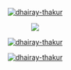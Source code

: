 
<p align="center">
   <a href="https://github.com/dhairay-thakur">
    <img align="center" src="https://user-images.githubusercontent.com/56518563/114714219-85574b80-9d4f-11eb-9956-dc07ad0cb21c.png" alt="dhairay-thakur" />
  </a>
</p>

<p align="center">
  <img align="center" src="https://komarev.com/ghpvc/?username=dhairay-thakur&color=blue"/>
</p>


<p align="center">
  <a href="https://github.com/dhairay-thakur">
    <img align="center" src="https://github-readme-stats.vercel.app/api/top-langs?username=dhairay-thakur&show_icons=true&locale=en&layout=compact" alt="dhairay-thakur" />
  </a>
</p>

<p align="center">
  <a href="https://github.com/dhairay-thakur">
    <img align="center" src="https://github-readme-stats.vercel.app/api?username=dhairay-thakur&hide=contribs,prs,issues" alt="dhairay-thakur" />
  </a>
</p>
